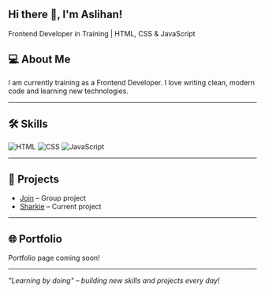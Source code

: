 ## Hi there 👋, I'm Aslihan!

Frontend Developer in Training | HTML, CSS & JavaScript  

## 💻 **About Me**  
I am currently training as a Frontend Developer. I love writing clean, modern code and learning new technologies.

---

## 🛠 Skills
![HTML](https://img.shields.io/badge/HTML-E34F26?style=for-the-badge&logo=html5&logoColor=white)
![CSS](https://img.shields.io/badge/CSS-1572B6?style=for-the-badge&logo=css3&logoColor=white)
![JavaScript](https://img.shields.io/badge/JavaScript-F7DF1E?style=for-the-badge&logo=javascript&logoColor=black)

---

## 📂 Projects
- [Join](https://github.com/AlexPutilin/Join) – Group project  
- [Sharkie](https://github.com/Asli-18/sharkie) – Current project

---

## 🌐 Portfolio
Portfolio page coming soon!  

---

*"Learning by doing" – building new skills and projects every day!*


<!--
**Asli-18/Asli-18** is a ✨ _special_ ✨ repository because its `README.md` (this file) appears on your GitHub profile.

Here are some ideas to get you started:

- 🔭 I’m currently working on ...
- 🌱 I’m currently learning ...
- 👯 I’m looking to collaborate on ...
- 🤔 I’m looking for help with ...
- 💬 Ask me about ...
- 📫 How to reach me: ...
- 😄 Pronouns: ...
- ⚡ Fun fact: ...
-->
